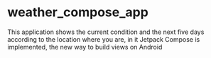 # weather_compose_app
This application shows the current condition and the next five days according to the location where you are, in it Jetpack Compose is implemented, the new way to build views on Android
